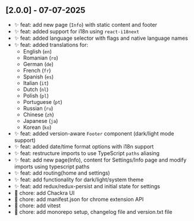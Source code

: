 ## [2.0.0] - 07-07-2025

- ✨ feat: add new page (`Info`) with static content and footer
- ✨ feat: added support for i18n using `react-i18next`
- ✨ feat: added language selector with flags and native language names
- ✨ feat: added translations for:
  - English (`en`)
  - Romanian (`ro`)
  - German (`de`)
  - French (`fr`)
  - Spanish (`es`)
  - Italian (`it`)
  - Dutch (`nl`)
  - Polish (`pl`)
  - Portuguese (`pt`)
  - Russian (`ru`)
  - Chinese (`zh`)
  - Japanese (`ja`)
  - Korean (`ko`)
- ✨ feat: added version-aware `Footer` component (dark/light mode support)
- ✨ feat: added date/time format options with i18n support
- ✨ feat: restructure imports to use TypeScript `paths` aliasing
- ✨ feat: add new page(Info), content for Settings/Info page and modify imports using typescript paths
- ✨ feat: add routing(home and settings)
- ✨ feat: add functionality for dark/light/system theme
- ✨ feat: add redux/redux-persist and initial state for settings
- 🔧 chore: add Chackra UI
- 🔧 chore: add manifest.json for chrome extension API
- 🔧 chore: add vitest
- 🔧 chore: add monorepo setup, changelog file and version.txt file
